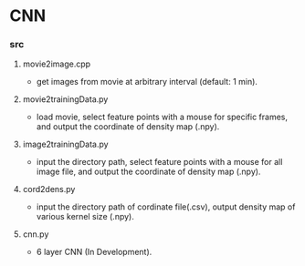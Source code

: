 # CNN

### src
1. movie2image.cpp
    * get images from movie at arbitrary interval (default: 1 min).

2. movie2trainingData.py
    * load movie, select feature points with a mouse for specific frames,
    and output the coordinate of density map (.npy).

3. image2trainingData.py
    * input the directory path, select feature points with a mouse for all image file,
    and output the coordinate of density map (.npy).

4. cord2dens.py
    * input the directory path of cordinate file(.csv), output density map of various kernel size (.npy).

5. cnn.py
    * 6 layer CNN (In Development).
